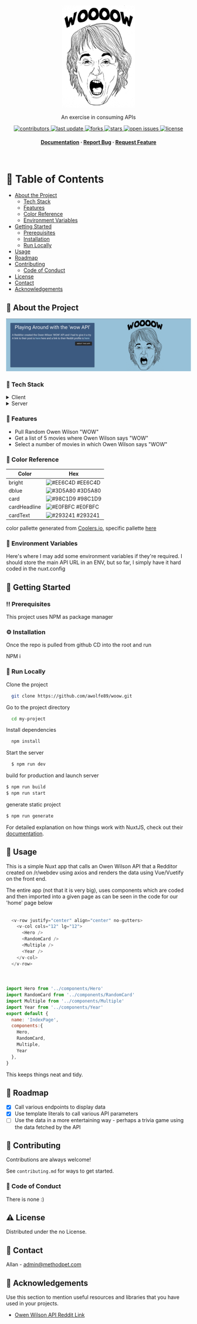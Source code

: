 <div align="center">

  <img src="./static/owen.png" alt="logo" width="200" height="auto" />

  
  <p>
    An exercise in consuming APIs
  </p>

  
<!-- Badges -->
<p>
  <a href="https://github.com/awolfe89/woow/graphs/contributors">
    <img src="https://img.shields.io/github/contributors/awolfe89/awesome-readme-template" alt="contributors" />
  </a>
  <a href="">
    <img src="https://img.shields.io/github/last-commit/awolfe89/awesome-readme-template" alt="last update" />
  </a>
  <a href="https://github.com/awolfe89/woow/network/members">
    <img src="https://img.shields.io/github/forks/awolfe89/awesome-readme-template" alt="forks" />
  </a>
  <a href="https://github.com/awolfe89/woow/stargazers">
    <img src="https://img.shields.io/github/stars/awolfe89/awesome-readme-template" alt="stars" />
  </a>
  <a href="https://github.com/awolfe89/woow/issues/">
    <img src="https://img.shields.io/github/issues/awolfe89/awesome-readme-template" alt="open issues" />
  </a>
  <a href="https://github.com/awolfe89/woow/blob/master/LICENSE">
    <img src="https://img.shields.io/github/license/awolfe89/awesome-readme-template.svg" alt="license" />
  </a>
</p>
   
<h4>
    <!-- <a href="https://github.com/awolfe89/awesome-readme-template/">View Demo</a>
  <span> · </span> -->
    <a href="https://github.com/awolfe89/woow">Documentation</a>
  <span> · </span>
    <a href="https://github.com/awolfe89/woow/issues/">Report Bug</a>
  <span> · </span>
    <a href="https://github.com/awolfe89/woow/issues/">Request Feature</a>
  </h4>
</div>

<br />

<!-- Table of Contents -->
# :notebook_with_decorative_cover: Table of Contents

- [About the Project](#star2-about-the-project)
  * [Tech Stack](#space_invader-tech-stack)
  * [Features](#dart-features)
  * [Color Reference](#art-color-reference)
  * [Environment Variables](#key-environment-variables)
- [Getting Started](#toolbox-getting-started)
  * [Prerequisites](#bangbang-prerequisites)
  * [Installation](#gear-installation)
  * [Run Locally](#running-run-locally)
- [Usage](#eyes-usage)
- [Roadmap](#compass-roadmap)
- [Contributing](#wave-contributing)
  * [Code of Conduct](#scroll-code-of-conduct)
- [License](#warning-license)
- [Contact](#handshake-contact)
- [Acknowledgements](#gem-acknowledgements)
  

<!-- About the Project -->
## :star2: About the Project

<div align="center"> 
  <img src="./static/woow.png" alt="screenshot" />
</div>


<!-- TechStack -->
### :space_invader: Tech Stack

<details>
  <summary>Client</summary>
  <ul>
    <li><a href="https://www.nuxtjs.org/">Nuxt</a></li>
    <li><a href="https://nextjs.org/">Vue.js</a></li>
    <li><a href="https://vuetifyjs.com/">Vuetify (CSS)</a></li>
    <li><a href="#">Axios</a></li>
  </ul>
</details>

<details>
  <summary>Server</summary>
  <ul>
    <li><a href="#">n/a</a></li>
  </ul>
</details>


<!-- Features -->
### :dart: Features

- Pull Random Owen Wilson "WOW"
- Get a list of 5 movies where Owen Wilson says "WOW"
- Select a number of movies in which Owen Wilson says "WOW"

<!-- Color Reference -->
### :art: Color Reference

| Color             | Hex                                                                |
| ----------------- | ------------------------------------------------------------------ |
| bright | ![#EE6C4D](https://via.placeholder.com/10/EEEEEE?text=+) #EE6C4D |
| dblue | ![#3D5A80](https://via.placeholder.com/10/EEEEEE?text=+) #3D5A80 |
| card | ![#98C1D9](https://via.placeholder.com/10/EEEEEE?text=+) #98C1D9 |
| cardHeadline | ![#E0FBFC](https://via.placeholder.com/10/EEEEEE?text=+) #E0FBFC |
| cardText | ![#293241](https://via.placeholder.com/10/EEEEEE?text=+) #293241 |

color pallette generated from <a href="www.coolers.io">Coolers.io</a>, specific pallette <a href="https://coolors.co/palette/3d5a80-98c1d9-e0fbfc-ee6c4d-293241">here</a>


<!-- Env Variables -->
### :key: Environment Variables

Here's where I may add some environment variables if they're required. I should store the main API URL in an ENV, but so far, I simply have it hard coded in the nuxt.config

<!-- `API_KEY`

`ANOTHER_API_KEY` -->

<!-- Getting Started -->
## 	:toolbox: Getting Started

<!-- Prerequisites -->
### :bangbang: Prerequisites

This project uses NPM as package manager


<!-- Installation -->
### :gear: Installation

Once the repo is pulled from github CD into the root and run 

NPM i 


<!-- Run Locally -->
### :running: Run Locally

Clone the project

```bash
  git clone https://github.com/awolfe89/woow.git
```

Go to the project directory

```bash
  cd my-project
```

Install dependencies

```bash
  npm install
```

Start the server

```bash
  $ npm run dev
```

build for production and launch server
```bash
$ npm run build
$ npm run start
```

generate static project
```bash
$ npm run generate
```
For detailed explanation on how things work with NuxtJS, check out their [documentation](https://nuxtjs.org).
<!-- Usage -->
## :eyes: Usage

This is a simple Nuxt app that calls an Owen Wilson API that a Redditor created on /r/webdev using axios and renders the data using Vue/Vuetify on the front end.

The entire app (not that it is very big), uses components which are coded and then imported into a given page as can be seen in the code for our 'home' page below

```javascript

  <v-row justify="center" align="center" no-gutters>
    <v-col cols="12" lg="12">
      <Hero />
      <RandomCard />
      <Multiple />
      <Year />
    </v-col>
  </v-row>



import Hero from '../components/Hero'
import RandomCard from '../components/RandomCard'
import Multiple from '../components/Multiple'
import Year from '../components/Year'
export default {
  name: 'IndexPage',
  components:{
    Hero,
    RandomCard,
    Multiple,
    Year  
  },
}


```
This keeps things neat and tidy.
<!-- Roadmap -->
## :compass: Roadmap

* [x] Call various endpoints to display data
* [x] Use template literals to call various API parameters
* [ ] Use the data in a more entertaining way - perhaps a trivia game using the data fetched by the API 

<!-- Contributing -->
## :wave: Contributing

<a href="https://github.com/awolfe89/wooow/graphs/contributors">
</a>


Contributions are always welcome!

See `contributing.md` for ways to get started.


<!-- Code of Conduct -->
### :scroll: Code of Conduct

There is none :) 


<!-- License -->
## :warning: License

Distributed under the no License. 


<!-- Contact -->
## :handshake: Contact

Allan - admin@methodpet.com


<!-- Acknowledgments -->
## :gem: Acknowledgements

Use this section to mention useful resources and libraries that you have used in your projects.

 - [Owen Wilson API Reddit Link](https://old.reddit.com/r/webdev/comments/u118io/i_built_an_api_for_owen_wilsons_wows/)


